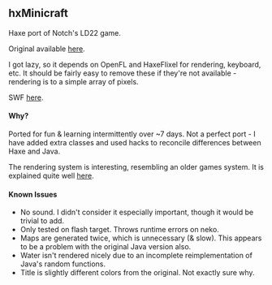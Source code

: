 ## hxMinicraft
Haxe port of Notch's LD22 game.

Original available [here](http://ludumdare.com/compo/ludum-dare-22/?action=preview&uid=398).

I got lazy, so it depends on OpenFL and HaxeFlixel for rendering, keyboard, etc. It should be fairly easy to remove these if they're not available - rendering is to a simple array of pixels.

SWF [here](http://sta.sh/020rrmg7ha8m).

#### Why?

Ported for fun & learning intermittently over ~7 days. Not a perfect port - I have added extra classes and used hacks to reconcile differences between Haxe and Java.

The rendering system is interesting, resembling an older games system. It is explained quite well  [here](http://www.mrspeaker.net/2011/12/30/colorising-sprites-1/).

#### Known Issues

- No sound. I didn't consider it especially important, though it would be trivial to add.
- Only tested on flash target. Throws runtime errors on neko.
- Maps are generated twice, which is unnecessary (& slow). This appears to be a problem with the original Java version also.
- Water isn't rendered nicely due to an incomplete reimplementation of Java's random functions.
- Title is slightly different colors from the original. Not exactly sure why.
